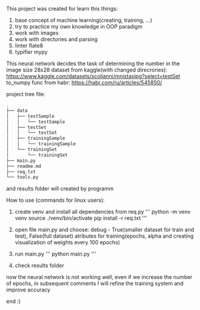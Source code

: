 This project was created for learn this things:
1) base concept of machine learning(creating, training, ...)
2) try to practice my own knowledge in OOP paradigm
3) work with images
4) work with directories and parsing
5) linter flate8
6) typifier mypy

This neural network decides the task of determining the number in the image size 28x28
dataset from kaggle(with changed direcrories): https://www.kaggle.com/datasets/scolianni/mnistasjpg?select=testSet
to_numpy func from habr: https://habr.com/ru/articles/545850/

project tree file:
```bash
.
├── data
│   ├── testSample
│   │   └── testSample
│   ├── testSet
│   │   └── testSet
│   ├── trainingSample
│   │   └── trainingSample
│   └── trainingSet
│       └── trainingSet
├── main.py
├── readme.md
├── req.txt
└── tools.py
```
and results folder will created by programm

How to use (commands for linux users):
1) create venv and install all dependencies from req.py 
'''
python -m venv venv
source ./venv/bin/activate
pip install -r req.txt
'''
2) open file main.py and choose:
debug - True(smaller dataset for train and test), False(full dataset)
atributes for training(epochs, alpha and creating visualization of weights every 100 epochs)

3) run main.py
'''
python main.py
'''
4) check results folder

now the neural network is not working well, even if we increase the number of epochs, in subsequent comments I will refine the training system and improve accuracy

end :)